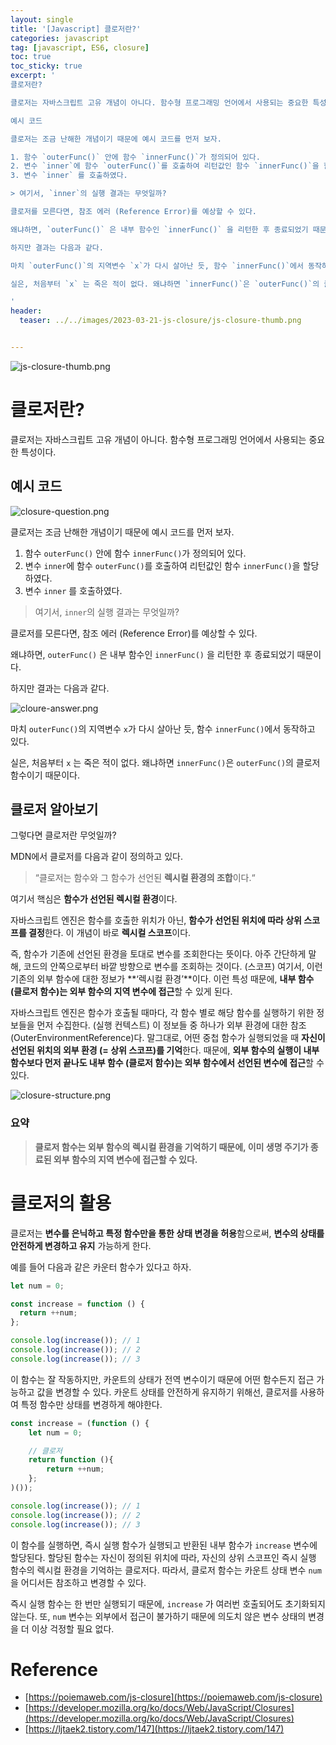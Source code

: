 ```yaml
---
layout: single
title: '[Javascript] 클로저란?'
categories: javascript
tag: [javascript, ES6, closure]
toc: true
toc_sticky: true
excerpt: '
클로저란?

클로저는 자바스크립트 고유 개념이 아니다. 함수형 프로그래밍 언어에서 사용되는 중요한 특성이다.

예시 코드

클로저는 조금 난해한 개념이기 때문에 예시 코드를 먼저 보자.

1. 함수 `outerFunc()` 안에 함수 `innerFunc()`가 정의되어 있다.
2. 변수 `inner`에 함수 `outerFunc()`를 호출하여 리턴값인 함수 `innerFunc()`을 할당하였다.
3. 변수 `inner` 를 호출하였다.

> 여기서, `inner`의 실행 결과는 무엇일까?

클로저를 모른다면, 참조 에러 (Reference Error)를 예상할 수 있다.

왜냐하면, `outerFunc()` 은 내부 함수인 `innerFunc()` 을 리턴한 후 종료되었기 때문이다.

하지만 결과는 다음과 같다.

마치 `outerFunc()`의 지역변수 `x`가 다시 살아난 듯, 함수 `innerFunc()`에서 동작하고 있다.

실은, 처음부터 `x` 는 죽은 적이 없다. 왜냐하면 `innerFunc()`은 `outerFunc()`의 클로저 함수이기 때문이다.

'
header:
  teaser: ../../images/2023-03-21-js-closure/js-closure-thumb.png


---
```


![js-closure-thumb.png](../../images/2023-03-21-js-closure/js-closure-thumb.png)

# 클로저란?

클로저는 자바스크립트 고유 개념이 아니다. 함수형 프로그래밍 언어에서 사용되는 중요한 특성이다.

## 예시 코드

![closure-question.png](../../images/2023-03-21-js-closure/closure-question.png)

클로저는 조금 난해한 개념이기 때문에 예시 코드를 먼저 보자.

1. 함수 `outerFunc()` 안에 함수 `innerFunc()`가 정의되어 있다.
2. 변수 `inner`에 함수 `outerFunc()`를 호출하여 리턴값인 함수 `innerFunc()`을 할당하였다.
3. 변수 `inner` 를 호출하였다.

> 여기서, `inner`의 실행 결과는 무엇일까?

클로저를 모른다면, 참조 에러 (Reference Error)를 예상할 수 있다.

왜냐하면, `outerFunc()` 은 내부 함수인 `innerFunc()` 을 리턴한 후 종료되었기 때문이다.

하지만 결과는 다음과 같다.

![cloure-answer.png](../../images/2023-03-21-js-closure/closure-answer.png)

마치 `outerFunc()`의 지역변수 `x`가 다시 살아난 듯, 함수 `innerFunc()`에서 동작하고 있다.

실은, 처음부터 `x` 는 죽은 적이 없다. 왜냐하면 `innerFunc()`은 `outerFunc()`의 클로저 함수이기 때문이다.

## 클로저 알아보기

그렇다면 클로저란 무엇일까?

MDN에서 클로저를 다음과 같이 정의하고 있다.

> “클로저는 함수와 그 함수가 선언된 **렉시컬 환경의 조합**이다.“

여기서 핵심은 **함수가 선언된 렉시컬 환경**이다.

자바스크립트 엔진은 함수를 호출한 위치가 아닌, **함수가 선언된 위치에 따라 상위 스코프를 결정**한다. 이 개념이 바로 **렉시컬 스코프**이다.

즉, 함수가 기존에 선언된 환경을 토대로 변수를 조회한다는 뜻이다. 아주 간단하게 말해, 코드의 안쪽으로부터 바깥 방향으로 변수를 조회하는 것이다. (스코프) 여기서, 이런 기존의 외부 함수에 대한 정보가 **‘렉시컬 환경’**이다. 이런 특성 때문에, **내부 함수 (클로저 함수)는 외부 함수의 지역 변수에 접근**할 수 있게 된다.

자바스크립트 엔진은 함수가 호출될 때마다, 각 함수 별로 해당 함수를 실행하기 위한 정보들을 먼저 수집한다. (실행 컨텍스트) 이 정보들 중 하나가 외부 환경에 대한 참조(OuterEnvironmentReference)다. 말그대로, 어떤 중첩 함수가 실행되었을 때 **자신이 선언된 위치의 외부 환경 (= 상위 스코프)를 기억**한다. 때문에, **외부 함수의 실행이 내부 함수보다 먼저 끝나도 내부 함수 (클로저 함수)는 외부 함수에서 선언된 변수에 접근**할 수 있다.

![closure-structure.png](../../images/2023-03-21-js-closure/closure-structure.png)

### 요약

> **클로저 함수는 외부 함수의 렉시컬 환경을 기억하기 때문에,
> 이미 생명 주기가 종료된 외부 함수의 지역 변수에 접근할 수 있다.**

# 클로저의 활용

클로저는 **변수를 은닉하고 특정 함수만을 통한 상태 변경을 허용**함으로써, **변수의 상태를 안전하게 변경하고 유지** 가능하게 한다.

예를 들어 다음과 같은 카운터 함수가 있다고 하자.

```jsx
let num = 0;

const increase = function () {
  return ++num;
};

console.log(increase()); // 1
console.log(increase()); // 2
console.log(increase()); // 3
```

이 함수는 잘 작동하지만, 카운트의 상태가 전역 변수이기 때문에 어떤 함수든지 접근 가능하고 값을 변경할 수 있다. 카운트 상태를 안전하게 유지하기 위해선, 클로저를 사용하여 특정 함수만 상태를 변경하게 해야한다.

```jsx
const increase = (function () {
	let num = 0;

	// 클로저
	return function (){
		return ++num;
	};
)());

console.log(increase()); // 1
console.log(increase()); // 2
console.log(increase()); // 3
```

이 함수를 실행하면, 즉시 실행 함수가 실행되고 반환된 내부 함수가 `increase` 변수에 할당된다. 할당된 함수는 자신이 정의된 위치에 따라, 자신의 상위 스코프인 즉시 실행 함수의 렉시컬 환경을 기억하는 클로저다. 따라서, 클로저 함수는 카운트 상태 변수 `num` 을 어디서든 참조하고 변경할 수 있다.

즉시 실행 함수는 한 번만 실행되기 때문에, `increase` 가 여러번 호출되어도 초기화되지 않는다. 또, `num` 변수는 외부에서 접근이 불가하기 때문에 의도치 않은 변수 상태의 변경을 더 이상 걱정할 필요 없다.

# Reference

- [https://poiemaweb.com/js-closure](https://poiemaweb.com/js-closure)
- [https://developer.mozilla.org/ko/docs/Web/JavaScript/Closures](https://developer.mozilla.org/ko/docs/Web/JavaScript/Closures)
- [https://ljtaek2.tistory.com/147](https://ljtaek2.tistory.com/147)
